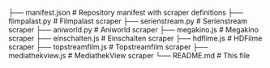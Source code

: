 ├── manifest.json          # Repository manifest with scraper definitions
├── flimpalast.py         # Filmpalast scraper
├── serienstream.py        # Serienstream scraper
├── aniworld.py         # Aniworld scraper
├── megakino.js            # Megakino scraper
├── einschalten.js         # Einschalten scraper
├── hdflime.js             # HDFilme scraper
├── topstreamfilm.js       # Topstreamfilm scraper
├── mediathekview.js       # MediathekView scraper
└── README.md              # This file
